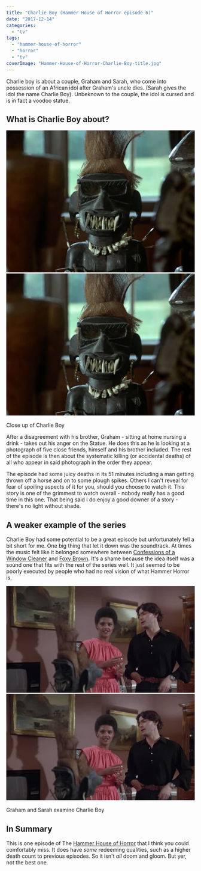 ```yaml
---
title: "Charlie Boy (Hammer House of Horror episode 6)"
date: "2017-12-14"
categories: 
  - "tv"
tags: 
  - "hammer-house-of-horror"
  - "horror"
  - "tv"
coverImage: "Hammer-House-of-Horror-Charlie-Boy-title.jpg"
---
```


Charlie boy is about a couple, Graham and Sarah, who come into possession of an African idol after Graham's uncle dies. (Sarah gives the idol the name Charlie Boy). Unbeknown to the couple, the idol is cursed and is in fact a voodoo statue.

## What is Charlie Boy about?

[![](images/close-up-of-charlie-boy.jpg)](images/close-up-of-charlie-boy.jpg)
[![](images/close-up-of-charlie-boy.jpg)](images/close-up-of-charlie-boy.jpg)

Close up of Charlie Boy

After a disagreement with his brother, Graham - sitting at home nursing a drink - takes out his anger on the Statue. He does this as he is looking at a photograph of five close friends, himself and his brother included. The rest of the episode is then about the systematic killing (or accidental deaths) of all who appear in said photograph in the order they appear.

The episode had some juicy deaths in its 51 minutes including a man getting thrown off a horse and on to some plough spikes. Others I can't reveal for fear of spoiling aspects of it for you, should you choose to watch it. This story is one of the grimmest to watch overall - nobody really has a good time in this one. That being said I do enjoy a good downer of a story - there's no light without shade.

## A weaker example of the series

Charlie Boy had some potential to be a great episode but unfortunately fell a bit short for me. One big thing that let it down was the soundtrack. At times the music felt like it belonged somewhere between [Confessions of a Window Cleaner](https://en.wikipedia.org/wiki/Confessions_of_a_Window_Cleaner) and [Foxy Brown](https://en.wikipedia.org/wiki/Foxy_Brown_(film)). It's a shame because the idea itself was a sound one that fits with the rest of the series well. It just seemed to be poorly executed by people who had no real vision of what Hammer Horror is.

[![](images/graham-and-sarah-examine-charlie-boy.jpg)](images/graham-and-sarah-examine-charlie-boy.jpg)
[![](images/graham-and-sarah-examine-charlie-boy.jpg)](images/graham-and-sarah-examine-charlie-boy.jpg)

Graham and Sarah examine Charlie Boy

## In Summary

This is one episode of The [Hammer House of Horror](https://davidpeach.co.uk/tag/hammer-house-of-horror/) that I think you could comfortably miss. It does have _some_ redeeming qualities, such as a higher death count to previous episodes. So it isn't _all_ doom and gloom. But yer, not the best one.
